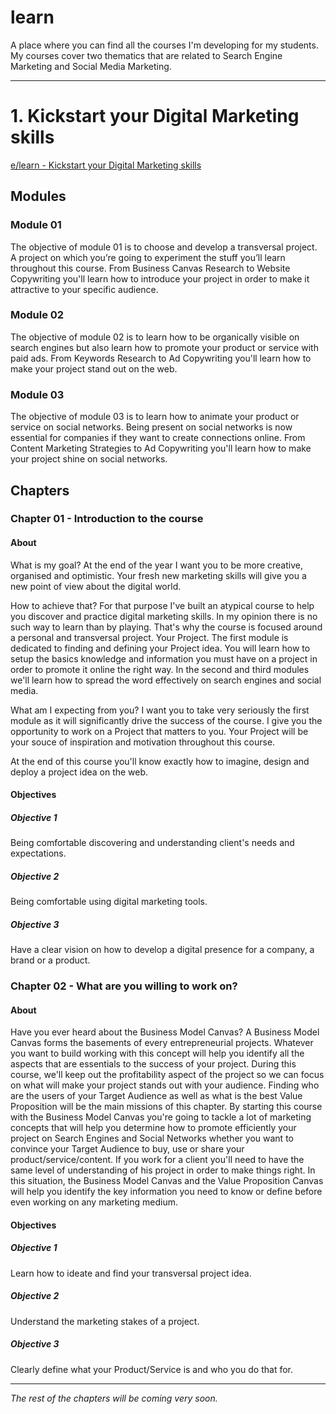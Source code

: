 # learn
A place where you can find all the courses I'm developing for my students.
My courses cover two thematics that are related to Search Engine Marketing and Social Media Marketing.


***


# 1. Kickstart your Digital Marketing skills
[e/learn - Kickstart your Digital Marketing skills](https://elechaudel.github.io/learn/app/dist/)


## Modules

### Module 01
The objective of module 01 is to choose and develop a transversal project. A project on which you’re going to experiment the stuff you’ll learn throughout this course. From Business Canvas Research to Website Copywriting you'll learn how to introduce your project in order to make it attractive to your specific audience.

### Module 02
The objective of module 02 is to learn how to be organically visible on search engines but also learn how to promote your product or service with paid ads. From Keywords Research to Ad Copywriting you'll learn how to make your project stand out on the web.

### Module 03
The objective of module 03 is to learn how to animate your product or service on social networks. Being present on social networks is now essential for companies if they want to create connections online. From Content Marketing Strategies to Ad Copywriting you'll learn how to make your project shine on social networks.



## Chapters

### Chapter 01 - Introduction to the course

#### About

What is my goal?
At the end of the year I want you to be more creative, organised and optimistic. Your fresh new marketing skills will give you a new point of view about the digital world.

How to achieve that?
For that purpose I've built an atypical course to help you discover and practice digital marketing skills. In my opinion there is no such way to learn than by playing. That's why the course is focused around a personal and transversal project. Your Project.
The first module is dedicated to finding and defining your Project idea. You will learn how to setup the basics knowledge and information you must have on a project in order to promote it online the right way. In the second and third modules we'll learn how to spread the word effectively on search engines and social media.

What am I expecting from you?
I want you to take very seriously the first module as it will significantly drive the success of the course. I give you the opportunity to work on a Project that matters to you. Your Project will be your souce of inspiration and motivation throughout this course.

At the end of this course you'll know exactly how to imagine, design and deploy a project idea on the web.

#### Objectives

##### Objective 1
Being comfortable discovering and understanding client's needs and expectations.

##### Objective 2
Being comfortable using digital marketing tools.

##### Objective 3
Have a clear vision on how to develop a digital presence for a company, a brand or a product.



### Chapter 02 - What are you willing to work on?

#### About

Have you ever heard about the Business Model Canvas? A Business Model Canvas forms the basements of every entrepreneurial projects. Whatever you want to build working with this concept will help you identify all the aspects that are essentials to the success of your project. During this course, we'll keep out the profitability aspect of the project so we can focus on what will make your project stands out with your audience. Finding who are the users of your Target Audience as well as what is the best Value Proposition will be the main missions of this chapter. By starting this course with the Business Model Canvas you're going to tackle a lot of marketing concepts that will help you determine how to promote efficiently your project on Search Engines and Social Networks whether you want to convince your Target Audience to buy, use or share your product/service/content. If you work for a client you'll need to have the same level of understanding of his project in order to make things right. In this situation, the Business Model Canvas and the Value Proposition Canvas will help you identify the key information you need to know or define before even working on any marketing medium.

#### Objectives

##### Objective 1
Learn how to ideate and find your transversal project idea.

##### Objective 2
Understand the marketing stakes of a project.

##### Objective 3
Clearly define what your Product/Service is and who you do that for.


***


_The rest of the chapters will be coming very soon._

